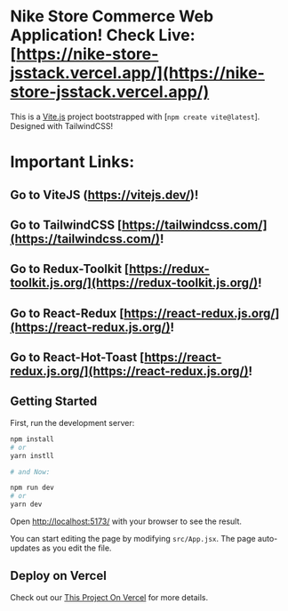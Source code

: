 # Nike Store Commerce Web Application! Check Live: [https://nike-store-jsstack.vercel.app/](https://nike-store-jsstack.vercel.app/)

This is a [Vite.js](https://vitejs.dev/) project bootstrapped with [`npm create vite@latest`]. Designed with TailwindCSS!
# Important Links: 
## Go to ViteJS (https://vitejs.dev/)!
## Go to TailwindCSS [https://tailwindcss.com/](https://tailwindcss.com/)!
## Go to Redux-Toolkit [https://redux-toolkit.js.org/](https://redux-toolkit.js.org/)!
## Go to React-Redux [https://react-redux.js.org/](https://react-redux.js.org/)!
## Go to React-Hot-Toast [https://react-redux.js.org/](https://react-redux.js.org/)!

## Getting Started

First, run the development server:

```bash
npm install
# or
yarn instll

# and Now:

npm run dev
# or
yarn dev
```
Open [http://localhost:5173/](http://localhost:5173/) with your browser to see the result.

You can start editing the page by modifying `src/App.jsx`. The page auto-updates as you edit the file.

## Deploy on Vercel
Check out our [This Project On Vercel](https://travigo-travel-jsstack.vercel.app) for more details.
